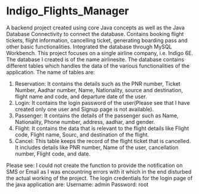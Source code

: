 # Indigo_Flights_Manager
A backend project created using core Java concepts as well as the Java Database Connectivity to connect the database. Contains booking flight tickets, flight information, cancelling ticket, generating boarding pass and other basic functionalities.
Integrated the database through MySQL Workbench.
This project focuses on a single airline company, i.e. Indigo 6E.
The database I created is of the name airlinesite. The database contains different tables which handles the data of the various functionalities of the application. 
The name of tables are: 
  1. Reservation: It contains the details such as the PNR number, Ticket Number, Aadhar number, Name, Nationality, source and destination, flight name and code, and departure date  of the user.
  2. Login: It contains the login password of the user(Please see that I have created only one user and Signup page is not available).
  3. Passenger: It contains the details of the passenger such as Name, Nationality, Phone number, address, aadhar, and gender.
  4. Flight: It contains the data that is relevant to the flight details like Flight code, Flight name, Sourc, and destination of the flight.
  5. Cancel: This table keeps the record of the flight ticket that is cancelled. It includes details like PNR number, Name of the user, cancellation number, Flight code, and date.

Please see: I could not create the function to provide the notification on SMS or Email as I was encountring errors with it which in the end disturbed the actual working of the project.
The login credentials for the login page of the java application are:
Username: admin
Password: root
